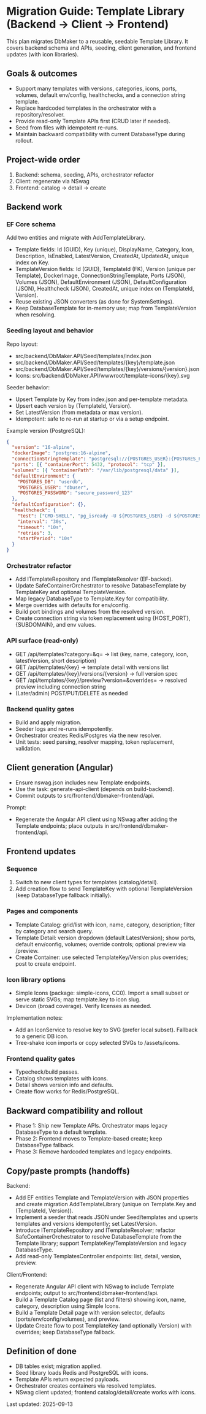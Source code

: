 # Migration Guide: Template Library (Backend → Client → Frontend)

This plan migrates DbMaker to a reusable, seedable Template Library. It covers backend schema and APIs, seeding, client generation, and frontend updates (with icon libraries).

## Goals & outcomes

- Support many templates with versions, categories, icons, ports, volumes, default env/config, healthchecks, and a connection string template.
- Replace hardcoded templates in the orchestrator with a repository/resolver.
- Provide read-only Template APIs first (CRUD later if needed).
- Seed from files with idempotent re-runs.
- Maintain backward compatibility with current DatabaseType during rollout.

## Project-wide order

1. Backend: schema, seeding, APIs, orchestrator refactor
2. Client: regenerate via NSwag
3. Frontend: catalog → detail → create

## Backend work

### EF Core schema

Add two entities and migrate with AddTemplateLibrary.

- Template fields: Id (GUID), Key (unique), DisplayName, Category, Icon, Description, IsEnabled, LatestVersion, CreatedAt, UpdatedAt, unique index on Key.
- TemplateVersion fields: Id (GUID), TemplateId (FK), Version (unique per Template), DockerImage, ConnectionStringTemplate, Ports (JSON), Volumes (JSON), DefaultEnvironment (JSON), DefaultConfiguration (JSON), Healthcheck (JSON), CreatedAt, unique index on (TemplateId, Version).
- Reuse existing JSON converters (as done for SystemSettings).
- Keep DatabaseTemplate for in-memory use; map from TemplateVersion when resolving.

### Seeding layout and behavior

Repo layout:

- src/backend/DbMaker.API/Seed/templates/index.json
- src/backend/DbMaker.API/Seed/templates/{key}/template.json
- src/backend/DbMaker.API/Seed/templates/{key}/versions/{version}.json
- Icons: src/backend/DbMaker.API/wwwroot/template-icons/{key}.svg

Seeder behavior:

- Upsert Template by Key from index.json and per-template metadata.
- Upsert each version by (TemplateId, Version).
- Set LatestVersion (from metadata or max version).
- Idempotent: safe to re-run at startup or via a setup endpoint.

Example version (PostgreSQL):

```json
{
  "version": "16-alpine",
  "dockerImage": "postgres:16-alpine",
  "connectionStringTemplate": "postgresql://{POSTGRES_USER}:{POSTGRES_PASSWORD}@localhost:{HOST_PORT}/{POSTGRES_DB}",
  "ports": [{ "containerPort": 5432, "protocol": "tcp" }],
  "volumes": [{ "containerPath": "/var/lib/postgresql/data" }],
  "defaultEnvironment": {
    "POSTGRES_DB": "userdb",
    "POSTGRES_USER": "dbuser",
    "POSTGRES_PASSWORD": "secure_password_123"
  },
  "defaultConfiguration": {},
  "healthcheck": {
    "test": ["CMD-SHELL", "pg_isready -U ${POSTGRES_USER} -d ${POSTGRES_DB}"],
    "interval": "30s",
    "timeout": "10s",
    "retries": 3,
    "startPeriod": "10s"
  }
}
```

### Orchestrator refactor

- Add ITemplateRepository and ITemplateResolver (EF-backed).
- Update SafeContainerOrchestrator to resolve DatabaseTemplate by TemplateKey and optional TemplateVersion.
- Map legacy DatabaseType to Template.Key for compatibility.
- Merge overrides with defaults for env/config.
- Build port bindings and volumes from the resolved version.
- Create connection string via token replacement using {HOST_PORT}, {SUBDOMAIN}, and env values.

### API surface (read-only)

- GET /api/templates?category=&q= → list (key, name, category, icon, latestVersion, short description)
- GET /api/templates/{key} → template detail with versions list
- GET /api/templates/{key}/versions/{version} → full version spec
- GET /api/templates/{key}/preview?version=&overrides= → resolved preview including connection string
- (Later/admin) POST/PUT/DELETE as needed

### Backend quality gates

- Build and apply migration.
- Seeder logs and re-runs idempotently.
- Orchestrator creates Redis/Postgres via the new resolver.
- Unit tests: seed parsing, resolver mapping, token replacement, validation.

## Client generation (Angular)

- Ensure nswag.json includes new Template endpoints.
- Use the task: generate-api-client (depends on build-backend).
- Commit outputs to src/frontend/dbmaker-frontend/api.

Prompt:

- Regenerate the Angular API client using NSwag after adding the Template endpoints; place outputs in src/frontend/dbmaker-frontend/api.

## Frontend updates

### Sequence

1. Switch to new client types for templates (catalog/detail).
2. Add creation flow to send TemplateKey with optional TemplateVersion (keep DatabaseType fallback initially).

### Pages and components

- Template Catalog: grid/list with icon, name, category, description; filter by category and search query.
- Template Detail: version dropdown (default LatestVersion); show ports, default env/config, volumes; override controls; optional preview via /preview.
- Create Container: use selected TemplateKey/Version plus overrides; post to create endpoint.

### Icon library options

- Simple Icons (package: simple-icons, CC0). Import a small subset or serve static SVGs; map template.key to icon slug.
- Devicon (broad coverage). Verify licenses as needed.

Implementation notes:

- Add an IconService to resolve key to SVG (prefer local subset). Fallback to a generic DB icon.
- Tree-shake icon imports or copy selected SVGs to /assets/icons.

### Frontend quality gates

- Typecheck/build passes.
- Catalog shows templates with icons.
- Detail shows version info and defaults.
- Create flow works for Redis/PostgreSQL.

## Backward compatibility and rollout

- Phase 1: Ship new Template APIs. Orchestrator maps legacy DatabaseType to a default template.
- Phase 2: Frontend moves to Template-based create; keep DatabaseType fallback.
- Phase 3: Remove hardcoded templates and legacy endpoints.

## Copy/paste prompts (handoffs)

Backend:

- Add EF entities Template and TemplateVersion with JSON properties and create migration AddTemplateLibrary (unique on Template.Key and (TemplateId, Version)).
- Implement a seeder that reads JSON under Seed/templates and upserts templates and versions idempotently; set LatestVersion.
- Introduce ITemplateRepository and ITemplateResolver; refactor SafeContainerOrchestrator to resolve DatabaseTemplate from the Template library; support TemplateKey/TemplateVersion and legacy DatabaseType.
- Add read-only TemplatesController endpoints: list, detail, version, preview.

Client/Frontend:

- Regenerate Angular API client with NSwag to include Template endpoints; output to src/frontend/dbmaker-frontend/api.
- Build a Template Catalog page (list and filters) showing icon, name, category, description using Simple Icons.
- Build a Template Detail page with version selector, defaults (ports/env/config/volumes), and preview.
- Update Create flow to post TemplateKey (and optionally Version) with overrides; keep DatabaseType fallback.

## Definition of done

- DB tables exist; migration applied.
- Seed library loads Redis and PostgreSQL with icons.
- Template APIs return expected payloads.
- Orchestrator creates containers via resolved templates.
- NSwag client updated; frontend catalog/detail/create works with icons.

Last updated: 2025-09-13
